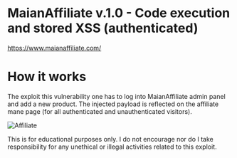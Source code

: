 # MaianAffiliate v.1.0 - Code execution and stored XSS (authenticated)
https://www.maianaffiliate.com/

# How it works
The exploit this vulnerability one has to log into MaianAffiliate admin panel and add a new product. 
The injected payload is reflected on the affiliate mane page (for all authenticated and unauthenticated visitors).

![Affiliate](https://user-images.githubusercontent.com/25896006/133241512-e94cc320-ece3-4368-9df2-cbc10412cfa2.gif)

This is for educational purposes only. I do not encourage nor do I take responsibility for any unethical or illegal activities related to this exploit.
